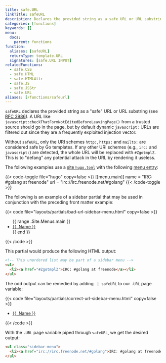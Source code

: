 ```yaml
---
title: safe.URL
linkTitle: safeURL
description: Declares the provided string as a safe URL or URL substring.
categories: [functions]
keywords: []
menu:
  docs:
    parent: functions
function:
  aliases: [safeURL]
  returnType: template.URL
  signatures: [safe.URL INPUT]
relatedFunctions:
  - safe.CSS
  - safe.HTML
  - safe.HTMLAttr
  - safe.JS
  - safe.JSStr
  - safe.URL
aliases: [/functions/safeurl]
---
```


`safeURL` declares the provided string as a "safe" URL or URL substring (see [RFC 3986]). A URL like `javascript:checkThatFormNotEditedBeforeLeavingPage()` from a trusted source should go in the page, but by default dynamic `javascript:` URLs are filtered out since they are a frequently exploited injection vector.

Without `safeURL`, only the URI schemes `http:`, `https:` and `mailto:` are considered safe by Go templates. If any other URI schemes (e.g., `irc:` and `javascript:`) are detected, the whole URL will be replaced with `#ZgotmplZ`. This is to "defang" any potential attack in the URL by rendering it useless.

The following examples use a [site `hugo.toml`][configuration] with the following [menu entry][menus]:

{{< code-toggle file="hugo" copy=false >}}
[[menu.main]]
name = "IRC: #golang at freenode"
url = "irc://irc.freenode.net/#golang"
{{< /code-toggle >}}

The following is an example of a sidebar partial that may be used in conjunction with the preceding front matter example:

{{< code file="layouts/partials/bad-url-sidebar-menu.html" copy=false >}}
<!-- This unordered list may be part of a sidebar menu -->
<ul>
  {{ range .Site.Menus.main }}
    <li><a href="{{ .URL }}">{{ .Name }}</a></li>
  {{ end }}
</ul>
{{< /code >}}

This partial would produce the following HTML output:

```html
<!-- This unordered list may be part of a sidebar menu -->
<ul>
  <li><a href="#ZgotmplZ">IRC: #golang at freenode</a></li>
</ul>
```

The odd output can be remedied by adding ` | safeURL` to our `.URL` page variable:

{{< code file="layouts/partials/correct-url-sidebar-menu.html" copy=false >}}
<!-- This unordered list may be part of a sidebar menu -->
<ul>
    <li><a href="{{ .URL | safeURL }}">{{ .Name }}</a></li>
</ul>
{{< /code >}}

With the `.URL` page variable piped through `safeURL`, we get the desired output:

```html
<ul class="sidebar-menu">
  <li><a href="irc://irc.freenode.net/#golang">IRC: #golang at freenode</a></li>
</ul>
```

[configuration]: /getting-started/configuration/
[menus]: /content-management/menus/
[RFC 3986]: https://tools.ietf.org/html/rfc3986
